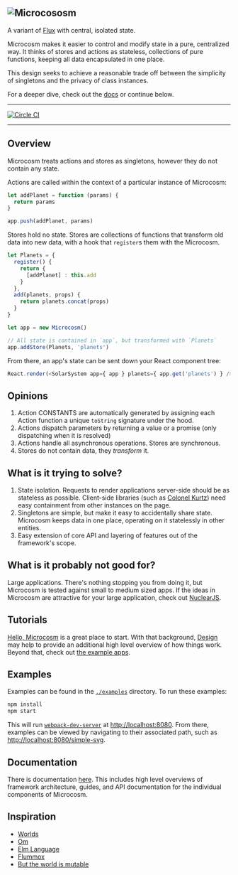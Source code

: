 ![Microcososm](http://f.cl.ly/items/36051G3A2M443z3v3U3b/microcososm.svg)
---

A variant of [Flux](https://facebook.github.io/flux/) with
central, isolated state.

Microcosm makes it easier to control and modify state in a pure,
centralized way. It thinks of stores and actions as stateless, collections of pure functions, keeping all data encapsulated in one place.

This design seeks to achieve a
reasonable trade off between the simplicity of singletons and the
privacy of class instances.

For a deeper dive, check out the [docs](./docs) or continue below.

---

[![Circle CI](https://circleci.com/gh/vigetlabs/microcosm.svg?style=svg)](https://circleci.com/gh/vigetlabs/microcosm)

---

## Overview

Microcosm treats actions and stores as singletons, however they do not contain any state.

Actions are called within the context of a particular instance of Microcosm:

```javascript
let addPlanet = function (params) {
  return params
}

app.push(addPlanet, params)
```

Stores hold no state. Stores are collections of functions that transform
old data into new data, with a hook that `register`s them with the Microcosm.

```javascript
let Planets = {
  register() {
    return {
      [addPlanet] : this.add
    }
  },
  add(planets, props) {
    return planets.concat(props)
  }
}

let app = new Microcosm()

// All state is contained in `app`, but transformed with `Planets`
app.addStore(Planets, 'planets')
```

From there, an app's state can be sent down your React component tree:

``` javascript
React.render(<SolarSystem app={ app } planets={ app.get('planets') } />, document.body)
```

## Opinions

1. Action CONSTANTS are automatically generated by assigning
   each Action function a unique `toString` signature under the hood.
3. Actions dispatch parameters by returning a value or a promise (only
   dispatching when it is resolved)
3. Actions handle all asynchronous operations. Stores are
   synchronous.
4. Stores do not contain data, they _transform_ it.

## What is it trying to solve?

1. State isolation. Requests to render applications server-side should
   be as stateless as possible. Client-side libraries (such as
   [Colonel Kurtz](https://github.com/vigetlabs/colonel-kurtz)) need easy
   containment from other instances on the page.
2. Singletons are simple, but make it easy to accidentally share
   state. Microcosm keeps data in one place, operating on it
   statelessly in other entities.
3. Easy extension of core API and layering of features out of the
   framework's scope.

## What is it probably not good for?

Large applications. There's nothing stopping you from doing it, but Microcosm is tested against small to medium sized apps. If the ideas in Microcosm are attractive for your large application, check out [NuclearJS](https://github.com/optimizely/nuclear-js/).

## Tutorials

[Hello, Microcosm](docs/guides/hello-microcosm.md) is a great place to
start. With that background, [Design](docs/design.md) may help to
provide an additional high level overview of how things work. Beyond
that, check out [the example apps](examples).

## Examples

Examples can be found in the [`./examples`](./examples) directory. To run these examples:

```bash
npm install
npm start
```

This will run [`webpack-dev-server`](https://github.com/webpack/webpack-dev-server) at [http://localhost:8080](http://localhost:8080). From there, examples can be viewed by navigating to their associated path, such as [http://localhost:8080/simple-svg](http://localhost:8080/simple-svg).

## Documentation

There is documentation [here](docs). This includes high level
overviews of framework architecture, guides, and API documentation for
the individual components of Microcosm.

## Inspiration

- [Worlds](http://www.vpri.org/pdf/rn2008001_worlds.pdf)
- [Om](https://github.com/omcljs/om)
- [Elm Language](https://elm-lang.org)
- [Flummox](https://github.com/acdlite/flummox)
- [But the world is mutable](http://www.lispcast.com/the-world-is-mutable)
